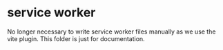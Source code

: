 # service worker

No longer necessary to write service worker files manually as we use the vite plugin. This folder is just for documentation.
